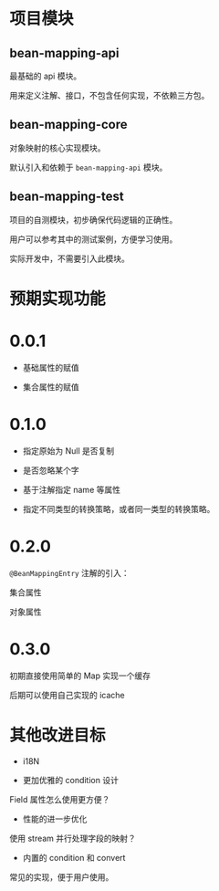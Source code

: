 # 项目模块

## bean-mapping-api

最基础的 api 模块。

用来定义注解、接口，不包含任何实现，不依赖三方包。

## bean-mapping-core

对象映射的核心实现模块。

默认引入和依赖于 `bean-mapping-api` 模块。

## bean-mapping-test

项目的自测模块，初步确保代码逻辑的正确性。

用户可以参考其中的测试案例，方便学习使用。
 
实际开发中，不需要引入此模块。

# 预期实现功能

# 0.0.1

- 基础属性的赋值

- 集合属性的赋值

# 0.1.0

- 指定原始为 Null 是否复制

- 是否忽略某个字

- 基于注解指定 name 等属性

- 指定不同类型的转换策略，或者同一类型的转换策略。

# 0.2.0 

`@BeanMappingEntry` 注解的引入：
 
集合属性

对象属性

# 0.3.0 

初期直接使用简单的 Map 实现一个缓存

后期可以使用自己实现的 icache

# 其他改进目标

- i18N

- 更加优雅的 condition 设计

Field 属性怎么使用更方便？

- 性能的进一步优化 

使用 stream 并行处理字段的映射？

- 内置的 condition 和 convert

常见的实现，便于用户使用。